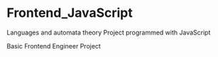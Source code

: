 # Frontend_JavaScript
Languages and automata theory Project programmed with JavaScript

Basic Frontend Engineer Project
